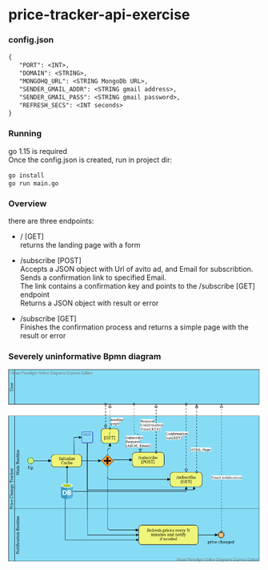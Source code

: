 # price-tracker-api-exercise

### config.json
```
{     
   "PORT": <INT>,   
   "DOMAIN": <STRING>,   
   "MONGOHQ_URL": <STRING MongoDb URL>,    
   "SENDER_GMAIL_ADDR": <STRING gmail address>,    
   "SENDER_GMAIL_PASS": <STRING gmail password>,   
   "REFRESH_SECS": <INT seconds>  
}   
```
### Running
go 1.15 is required   
Once the config.json is created, run in project dir:      
```
go install
go run main.go
```


### Overview
there are three endpoints:
* / [GET]     
returns the landing page with a form 
* /subscribe [POST]   
Accepts a JSON object with Url of avito ad, and Email for subscribtion.    
Sends a confirmation link to specified Email.           
The link contains a confirmation key and points to the /subscribe [GET] endpoint   
Returns a JSON object with result or error   

* /subscribe [GET]    
Finishes the confirmation process and returns a simple page with the result or error       



### Severely uninformative Bpmn diagram    


<img src="https://github.com/gagiopapinni/price-tracker-api-exercise/blob/master/Diagram.png" >

